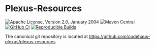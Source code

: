 Plexus-Resources
===============

[![Apache License, Version 2.0, January 2004](https://img.shields.io/github/license/codehaus-plexus/plexus-resources.svg?label=License)](http://www.apache.org/licenses/)
[![Maven Central](https://img.shields.io/maven-central/v/org.codehaus.plexus/plexus-resources.svg?label=Maven%20Central)](https://search.maven.org/artifact/org.codehaus.plexus/plexus-resources)
[![GitHub CI](https://github.com/codehaus-plexus/plexus-resources/actions/workflows/maven.yml/badge.svg)](https://github.com/codehaus-plexus/plexus-resources/actions/workflows/maven.yml)
[![Reproducible Builds](https://img.shields.io/endpoint?url=https://raw.githubusercontent.com/jvm-repo-rebuild/reproducible-central/master/content/org/codehaus/plexus/plexus-resources/badge.json)](https://github.com/jvm-repo-rebuild/reproducible-central/blob/master/content/org/codehaus/plexus/plexus-resources/README.md)

The canonical git repository is located at https://github.com/codehaus-plexus/plexus-resources
